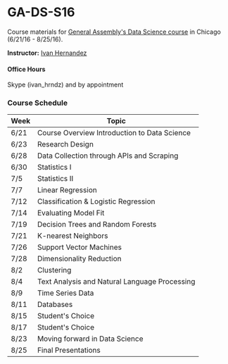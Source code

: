 # GA-DS-S16

Course materials for [General Assembly's Data Science course](https://generalassemb.ly/education/data-science/chicago) in Chicago (6/21/16 - 8/25/16).

**Instructor:** [Ivan Hernandez](https://generalassemb.ly/instructors/ivan-hernandez/9761)

#### Office Hours

Skype (ivan_hrndz) and by appointment

### Course Schedule

| Week | Topic           |
| --- | -------------------------------------------- |
|6/21| Course Overview Introduction to Data Science |
|6/23| Research Design |
|6/28| Data Collection through APIs and Scraping |
|6/30| Statistics I |
|7/5| Statistics II |
|7/7| Linear Regression |
|7/12| Classification & Logistic Regression |
|7/14| Evaluating Model Fit |
|7/19| Decision Trees and Random Forests |
|7/21| K-nearest Neighbors |
|7/26| Support Vector Machines |
|7/28| Dimensionality Reduction |
|8/2| Clustering |
|8/4| Text Analysis and Natural Language Processing |
|8/9| Time Series Data |
|8/11| Databases |
|8/15| Student's Choice |
|8/17| Student's Choice |
|8/23| Moving forward in Data Science |
|8/25| Final Presentations |

